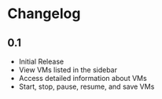 # Changelog

## 0.1
* Initial Release
 * View VMs listed in the sidebar
 * Access detailed information about VMs
 * Start, stop, pause, resume, and save VMs
